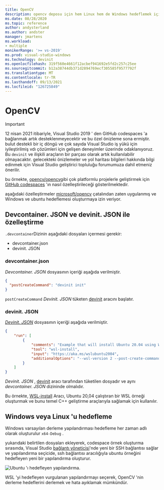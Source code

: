 ```yaml
---
title: OpenCV
description: opencv deposu için hem Linux hem de Windows hedeflemek için devinit kullanan örnek özelleştirme.
ms.date: 08/28/2020
ms.topic: reference
author: andysterland
ms.author: andster
manager: jmartens
ms.workload:
- multiple
monikerRange: '>= vs-2019'
ms.prod: visual-studio-windows
ms.technology: devinit
ms.openlocfilehash: 319f560e4661f12acbef941692e5fd2c257c25ee
ms.sourcegitcommit: b12a38744db371d2894769ecf305585f9577792f
ms.translationtype: MT
ms.contentlocale: tr-TR
ms.lasthandoff: 09/13/2021
ms.locfileid: "126725849"
---
```

# <a name="opencv"></a>OpenCV

> [!IMPORTANT]
> 12 nisan 2021 itibariyle, Visual Studio 2019 ' den GitHub codespaces 'a bağlanmak artık desteklenmeyecektir ve bu özel önizleme sona ermiştir. bulut destekli bir iç döngü ve çok sayıda Visual Studio iş yükü için iyileştirilmiş vdı çözümleri için gelişen deneyimler üzerinde odaklanıyoruz. Bu `devinit` ve ilişkili araçların bir parçası olarak artık kullanılabilir olmayacaktır. gelecekteki önizlemeler ve yol haritası bilgileri hakkında bilgi edinmek için Visual Studio geliştirici topluluğu forumumuza dahil etmeniz önerilir.

bu örnekte, [opencv/opencv](https://github.com/opencv/opencv)gibi çok platformlu projelerle geliştirmek için [GitHub codespaces](https://github.com/features/codespaces) 'ın nasıl özelleştirileceği gösterilmektedir.

aşağıdaki özelleştirmeler [microsoft/opencv](https://github.com/microsoft/opencv) çatalından zaten uygulanmış ve Windows ve ubuntu hedeflemesi oluşturmaya izin veriyor.

## <a name="customization-with-devcontainerjson-and-devinitjson"></a>Devcontainer. JSON ve devinit. JSON ile özelleştirme

`.devcontainer`Dizinin aşağıdaki dosyaları içermesi gerekir:

* devcontainer.json
* devinit. JSON

### <a name="devcontainerjson"></a>devcontainer.json

_Devcontainer. JSON_ dosyasının içeriği aşağıda verilmiştir.

```json
{
  "postCreateCommand": "devinit init"
}
```

`postCreateCommand` _Devinit. JSON_ tüketen [devinit](devinit-and-codespaces.md) aracını başlatır.

### <a name="devinitjson"></a>devinit. JSON

[_Devinit. JSON_](devinit-json.md) dosyasının içeriği aşağıda verilmiştir.

```json
{
    "run": [
        {
            "comments": "Example that will install Ubuntu 20.04 using WSL2, and configure it with various packages useful for C++ development.",
            "tool": "wsl-install",
            "input": "https://aka.ms/wslubuntu2004",
            "additionalOptions": "--wsl-version 2 --post-create-command 'apt-get update && apt-get install g++ gcc g++-9 gcc-9 cmake gdb ninja-build zip rsync -y'"
        }
    ]
}
```

_Devinit. JSON_ , [devinit](devinit-and-codespaces.md) aracı tarafından tüketilen dosyadır ve aynı _devcontainer. JSON_ dizininde olmalıdır.

Bu örnekte, [WSL-install](tool-wsl-install.md) Aracı, Ubuntu 20,04 çalıştıran bir WSL örneği oluşturmak ve bunu temel C++ geliştirme araçlarıyla sağlamak için kullanılır.
## <a name="targeting-windows-or-linux"></a>Windows veya Linux 'u hedefleme

Windows varsayılan derleme yapılandırması hedefleme her zaman adlı olarak oluşturulur `x64-Debug` .

yukarıdaki belirtilen dosyaları ekleyerek, codespace örnek oluşturma sırasında, Visual Studio [bağlantı yöneticisi](/cpp/linux/connect-to-your-remote-linux-computer)'nde yeni bir SSH bağlantısı sağlar ve yapılandırma seçicide, ssh bağlantısı aracılığıyla ubuntu örneğini hedefleyen yeni bir yapılandırma oluşturur.

![Ubuntu 'ı hedefleyen yapılandırma](media/wsl-ssh-linux-configuration.png).

WSL 'yi hedefleyen vurgulanan yapılandırmayı seçerek, OpenCV 'nin derleme hedeflerini derlemek ve hata ayıklamak mümkündür.

